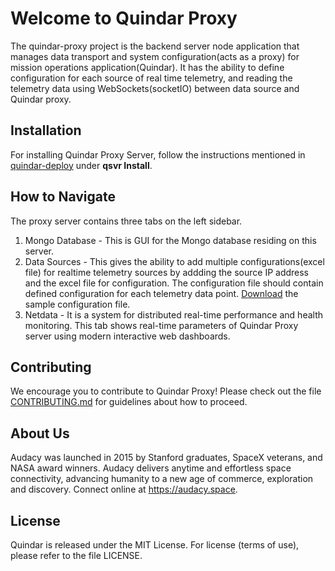 # Welcome to Quindar Proxy

The quindar-proxy project is the backend server node application that manages data transport and system configuration(acts as a proxy) for mission operations application(Quindar). It has the ability to define configuration for each source of real time telemetry, and reading the telemetry data using WebSockets(socketIO) between data source and Quindar proxy.

## Installation
For installing Quindar Proxy Server, follow the instructions mentioned in [quindar-deploy](https://github.com/quindar/quindar-deploy/blob/master/README.md) under **qsvr Install**.

## How to Navigate
The proxy server contains three tabs on the left sidebar.
1. Mongo Database - This is GUI for the Mongo database residing on this server.
2. Data Sources - This gives the ability to add multiple configurations(excel file) for realtime telemetry sources by addding the source IP address and the excel file for configuration. The configuration file should contain defined configuration for each telemetry data point. [Download](app/uploads/GMAT.xlsx) the sample configuration file. 
3. Netdata - It is a system for distributed real-time performance and health monitoring. This tab shows real-time parameters of Quindar Proxy server using modern interactive web dashboards.

## Contributing
We encourage you to contribute to Quindar Proxy! Please check out the file [CONTRIBUTING.md](CONTRIBUTING.md) for guidelines about how to proceed.

## About Us
Audacy was launched in 2015 by Stanford graduates, SpaceX veterans, and NASA award winners. Audacy delivers anytime and effortless space connectivity, advancing humanity to a new age of commerce, exploration and discovery. Connect online at https://audacy.space.

## License
Quindar is released under the MIT License. For license (terms of use), please refer to the file LICENSE.
